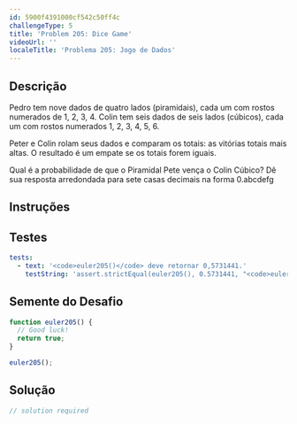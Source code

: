 ```yaml
---
id: 5900f4391000cf542c50ff4c
challengeType: 5
title: 'Problem 205: Dice Game'
videoUrl: ''
localeTitle: 'Problema 205: Jogo de Dados'
---
```


## Descrição
<section id="description"> Pedro tem nove dados de quatro lados (piramidais), cada um com rostos numerados de 1, 2, 3, 4. Colin tem seis dados de seis lados (cúbicos), cada um com rostos numerados 1, 2, 3, 4, 5, 6. <p> Peter e Colin rolam seus dados e comparam os totais: as vitórias totais mais altas. O resultado é um empate se os totais forem iguais. </p><p> Qual é a probabilidade de que o Piramidal Pete vença o Colin Cúbico? Dê sua resposta arredondada para sete casas decimais na forma 0.abcdefg </p></section>

## Instruções
<section id="instructions">
</section>

## Testes
<section id='tests'>

```yml
tests:
  - text: '<code>euler205()</code> deve retornar 0,5731441.'
    testString: 'assert.strictEqual(euler205(), 0.5731441, "<code>euler205()</code> should return 0.5731441.");'

```

</section>

## Semente do Desafio
<section id='challengeSeed'>

<div id='js-seed'>

```js
function euler205() {
  // Good luck!
  return true;
}

euler205();

```

</div>



</section>

## Solução
<section id='solution'>

```js
// solution required
```
</section>
